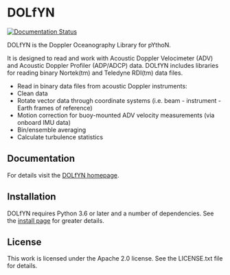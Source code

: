 DOLfYN
======

[![Documentation Status](https://readthedocs.org/projects/dolfyn-xarray/badge/?version=latest)](https://dolfyn-xarray.readthedocs.io/en/latest/?badge=latest)

DOLfYN is the Doppler Oceanography Library for pYthoN.

It is designed to read and work with Acoustic Doppler Velocimeter
(ADV) and Acoustic Doppler Profiler (ADP/ADCP) data. DOLfYN includes
libraries for reading binary Nortek(tm) and Teledyne RDI(tm) data
files.
* Read in binary data files from acoustic Doppler instruments:
* Clean data
* Rotate vector data through coordinate systems (i.e. beam - instrument - Earth frames of reference)
* Motion correction for buoy-mounted ADV velocity measurements (via onboard IMU data)
* Bin/ensemble averaging
* Calculate turbulence statistics

Documentation
-------------

For details visit the 
[DOLfYN homepage](https://dolfyn-xarray.readthedocs.io/en/latest/).  

Installation
------------

DOLfYN requires Python 3.6 or later and a number of dependencies. See the 
[install page](https://dolfyn-xarray.readthedocs.io/en/latest/install.html)
for greater details.

License
-------

This work is licensed under the Apache 2.0 license. See the
LICENSE.txt file for details.
